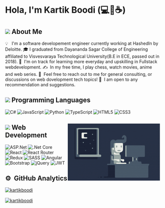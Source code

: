 # Hola, I'm Kartik Boodi (💻💖☕)

## <img src="https://raw.githubusercontent.com/nixin72/nixin72/master/wave.gif" width="10px"></img>&nbsp;About Me

💡 &nbsp; I'm a software developement engineer currently working at HashedIn by Deloitte.
🎓&nbsp;I graduated from Dayananda Sagar College of Engineering affiliated to Visvesvaraya Technological University(B.E in ECE, passed out in 2018).
🌱 &nbsp;I'm on track for learning more everyday and upskilling in Fullstack webdevelopment.
✍️ &nbsp;In my free time, I play chess, watch movies, anime and web series.
💬 &nbsp;Feel free to reach out to me for general consulting, or discussions on web dovelopment tech topics!
💬 &nbsp;I am open to any recommendation and suggestions.

## <img src="https://media2.giphy.com/media/QssGEmpkyEOhBCb7e1/giphy.gif?cid=ecf05e47a0n3gi1bfqntqmob8g9aid1oyj2wr3ds3mg700bl&rid=giphy.gif" width="10px">&nbsp;Programming Languages

![C#](https://img.shields.io/badge/c%23-%23239120.svg?style=for-the-badge&logo=c-sharp&logoColor=white)
![JavaScript](https://img.shields.io/badge/javascript-%23323330.svg?style=for-the-badge&logo=javascript&logoColor=%23F7DF1E)
![Python](https://img.shields.io/badge/Python-%23000000.svg?style=for-the-badge&logo=markdown&logoColor=white)
![TypeScript](https://img.shields.io/badge/typescript-%23007ACC.svg?style=for-the-badge&logo=typescript&logoColor=white)
![HTML5](https://img.shields.io/badge/html5-%23E34F26.svg?style=for-the-badge&logo=html5&logoColor=white)
![CSS3](https://img.shields.io/badge/css3-%231572B6.svg?style=for-the-badge&logo=css3&logoColor=white)

## <img alt="Night Coding" src="https://raw.githubusercontent.com/AVS1508/AVS1508/master/assets/Night-Coding.gif" align="right"/>

## <img src="https://media0.giphy.com/media/cNZqrH5IzOG0xrlWks/giphy.gif?cid=ecf05e47map255q427en9uprqc1sb0unjq5k4fnqg5pmhhs4&rid=giphy.gif&ct=s" width="10px">&nbsp;Web Development

![ASP.Net](https://img.shields.io/badge/ASP.NET-5C2D91?style=for-the-badge&logo=.net&logoColor=white)
![.Net Core](https://img.shields.io/badge/.NET-Core-5C2D91?style=for-the-badge&logo=.net&logoColor=white)
![React](https://img.shields.io/badge/react-%2320232a.svg?style=for-the-badge&logo=react&logoColor=%2361DAFB)
![React Router](https://img.shields.io/badge/React_Router-CA4245?style=for-the-badge&logo=react-router&logoColor=white)
![Redux](https://img.shields.io/badge/redux-%23593d88.svg?style=for-the-badge&logo=redux&logoColor=white)
![SASS](https://img.shields.io/badge/SASS-hotpink.svg?style=for-the-badge&logo=SASS&logoColor=white)
![Angular](https://img.shields.io/badge/angular-%23DD0031.svg?style=for-the-badge&logo=angular&logoColor=white)
![Bootstrap](https://img.shields.io/badge/bootstrap-%23563D7C.svg?style=for-the-badge&logo=bootstrap&logoColor=white)
![jQuery](https://img.shields.io/badge/jquery-%230769AD.svg?style=for-the-badge&logo=jquery&logoColor=white)
![JWT](https://img.shields.io/badge/JWT-black?style=for-the-badge&logo=JSON%20web%20tokens)

## ⚙️ &nbsp;GitHub Analytics

<a href="https://github.com/Kartikboodi">
  <img height="180em" src="https://github-readme-stats-eight-theta.vercel.app/api?username=manas1803&show_icons=true&theme=algolia&include_all_commits=true&count_private=true" alt="kartikboodi"/>
  <br />
  <br />
  <img height="180em" src="https://github-readme-stats-eight-theta.vercel.app/api/top-langs/?username=manas1803&layout=compact&langs_count=8&theme=algolia" alt="kartikboodi"/>
  <br />
